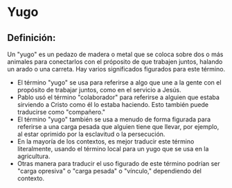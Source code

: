 # Yugo

## Definición: 

Un "yugo" es un pedazo de madera o metal que se coloca sobre dos o más animales para conectarlos con el próposito de que trabajen juntos, halando un arado o una carreta.  Hay varios significados figurados para este término.

* El término "yugo" se usa para referirse a algo que une a la gente con el propósito de trabajar juntos, como en el servicio a Jesús.
* Pablo usó el término "colaborador" para referirse a alguien que estaba sirviendo a Cristo como él lo estaba haciendo.  Esto también puede traducirse como "compañero."
* El término "yugo" también se usa a menudo de forma figurada para referirse a una carga pesada que alguien tiene que llevar, por ejemplo, al estar oprimido por la esclavitud o la persecución.
* En la mayoría de los contextos, es mejor traducir este término literalmente, usando el término local para un yugo que se usa en la agricultura.
* Otras manera para traducir el uso figurado de este término podrían ser "carga opresiva" o "carga pesada" o "vínculo," dependiendo del contexto.

